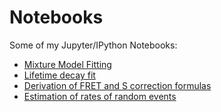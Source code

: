 Notebooks
=========

Some of my Jupyter/IPython Notebooks:

* [Mixture Model Fitting](http://nbviewer.ipython.org/urls/raw.github.com/tritemio/notebooks/master/Mixture_Model_Fitting.ipynb)
* [Lifetime decay fit](http://nbviewer.ipython.org/urls/raw.github.com/tritemio/notebooks/master/Lifetime_decay_fit.ipynb)
* [Derivation of FRET and S correction formulas](http://nbviewer.ipython.org/urls/raw.github.com/tritemio/notebooks/master/Derivation%20of%20FRET%20and%20S%20correction%20formulas.ipynb)
* [Estimation of rates of random events](http://nbviewer.jupyter.org/github/tritemio/notebooks/blob/master/Estimation%20of%20rates%20of%20random%20events.ipynb)
